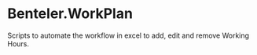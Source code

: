 # Benteler.WorkPlan
Scripts to automate the workflow in excel to add, edit and remove Working Hours. 

